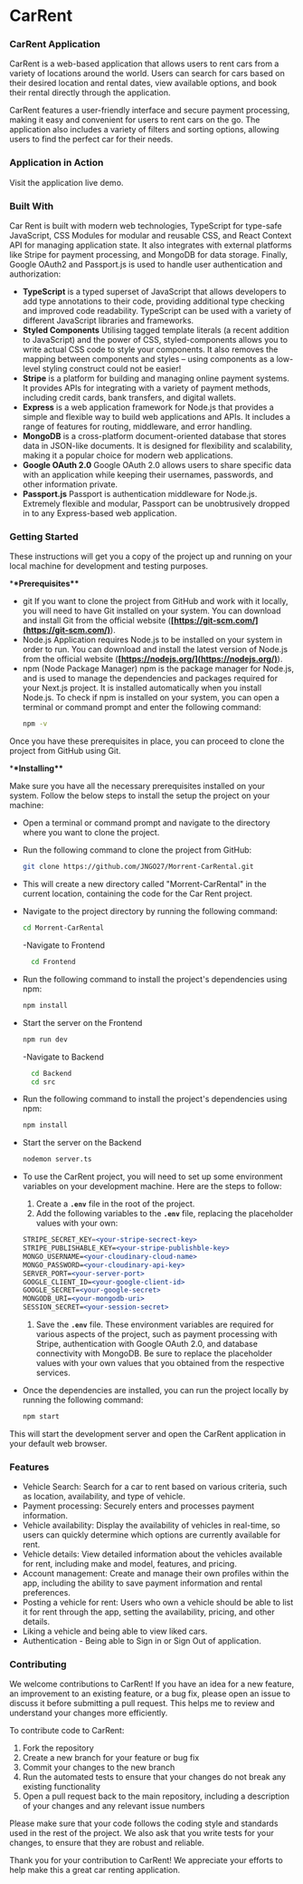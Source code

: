 # CarRent

### CarRent Application

CarRent is a web-based application that allows users to rent cars from a variety of locations around the world. Users can search for cars based on their desired location and rental dates, view available options, and book their rental directly through the application.

CarRent features a user-friendly interface and secure payment processing, making it easy and convenient for users to rent cars on the go. The application also includes a variety of filters and sorting options, allowing users to find the perfect car for their needs.

### Application in Action

Visit the application live demo.

### Built With

Car Rent is built with modern web technologies, TypeScript for type-safe JavaScript, CSS Modules for modular and reusable CSS, and React Context API for managing application state. It also integrates with external platforms like Stripe for payment processing, and MongoDB for data storage. Finally, Google OAuth2 and Passport.js is used to handle user authentication and authorization:

- **TypeScript** is a typed superset of JavaScript that allows developers to add type annotations to their code, providing additional type checking and improved code readability. TypeScript can be used with a variety of different JavaScript libraries and frameworks.
- **Styled Components** Utilising tagged template literals (a recent addition to JavaScript) and the power of CSS, styled-components allows you to write actual CSS code to style your components. It also removes the mapping between components and styles – using components as a low-level styling construct could not be easier!
- **Stripe** is a platform for building and managing online payment systems. It provides APIs for integrating with a variety of payment methods, including credit cards, bank transfers, and digital wallets.
- **Express** is a web application framework for Node.js that provides a simple and flexible way to build web applications and APIs. It includes a range of features for routing, middleware, and error handling.
- **MongoDB** is a cross-platform document-oriented database that stores data in JSON-like documents. It is designed for flexibility and scalability, making it a popular choice for modern web applications.
- **Google OAuth 2.0** Google OAuth 2.0 allows users to share specific data with an application while keeping their usernames, passwords, and other information private.
- **Passport.js** Passport is authentication middleware for Node.js. Extremely flexible and modular, Passport can be unobtrusively dropped in to any Express-based web application.

### **Getting Started**

These instructions will get you a copy of the project up and running on your local machine for development and testing purposes.

\***\*Prerequisites\*\***

- git
  If you want to clone the project from GitHub and work with it locally, you will need to have Git installed on your system. You can download and install Git from the official website (**[https://git-scm.com/](https://git-scm.com/)**).
- Node.js
  Application requires Node.js to be installed on your system in order to run. You can download and install the latest version of Node.js from the official website (**[https://nodejs.org/](https://nodejs.org/)**).
- npm (Node Package Manager)
  npm is the package manager for Node.js, and is used to manage the dependencies and packages required for your Next.js project. It is installed automatically when you install Node.js.
  To check if npm is installed on your system, you can open a terminal or command prompt and enter the following command:
  ```bash
  npm -v
  ```

Once you have these prerequisites in place, you can proceed to clone the project from GitHub using Git.

\***\*Installing\*\***

Make sure you have all the necessary prerequisites installed on your system. Follow the below steps to install the setup the project on your machine:

- Open a terminal or command prompt and navigate to the directory where you want to clone the project.
- Run the following command to clone the project from GitHub:
  ```bash
  git clone https://github.com/JNGO27/Morrent-CarRental.git
  ```
- This will create a new directory called "Morrent-CarRental" in the current location, containing the code for the Car Rent project.
- Navigate to the project directory by running the following command:

  ```bash
  cd Morrent-CarRental
  ```

  -Navigate to Frontend

  ```bash
    cd Frontend
  ```

- Run the following command to install the project's dependencies using npm:

  ```bash
  npm install
  ```

- Start the server on the Frontend

  ```bash
  npm run dev
  ```

  -Navigate to Backend

  ```bash
    cd Backend
    cd src
  ```

- Run the following command to install the project's dependencies using npm:

  ```bash
  npm install
  ```

- Start the server on the Backend

  ```bash
  nodemon server.ts
  ```

- To use the CarRent project, you will need to set up some environment variables on your development machine. Here are the steps to follow:

  1. Create a **`.env`** file in the root of the project.
  2. Add the following variables to the **`.env`** file, replacing the placeholder values with your own:

  ```jsx
  STRIPE_SECRET_KEY=<your-stripe-secrect-key>
  STRIPE_PUBLISHABLE_KEY=<your-stripe-publishble-key>
  MONGO_USERNAME=<your-cloudinary-cloud-name>
  MONGO_PASSWORD=<your-cloudinary-api-key>
  SERVER_PORT=<your-server-port>
  GOOGLE_CLIENT_ID=<your-google-client-id>
  GOOGLE_SECRET=<your-google-secret>
  MONGODB_URI=<your-mongodb-uri>
  SESSION_SECRET=<your-session-secret>
  ```

  1. Save the **`.env`** file.
     These environment variables are required for various aspects of the project, such as payment processing with Stripe, authentication with Google OAuth 2.0, and database connectivity with MongoDB. Be sure to replace the placeholder values with your own values that you obtained from the respective services.

- Once the dependencies are installed, you can run the project locally by running the following command:
  ```bash
  npm start
  ```

This will start the development server and open the CarRent application in your default web browser.

### Features

- Vehicle Search: Search for a car to rent based on various criteria, such as location, availability, and type of vehicle.
- Payment processing: Securely enters and processes payment information.
- Vehicle availability: Display the availability of vehicles in real-time, so users can quickly determine which options are currently available for rent.
- Vehicle details: View detailed information about the vehicles available for rent, including make and model, features, and pricing.
- Account management: Create and manage their own profiles within the app, including the ability to save payment information and rental preferences.
- Posting a vehicle for rent: Users who own a vehicle should be able to list it for rent through the app, setting the availability, pricing, and other details.
- Liking a vehicle and being able to view liked cars.
- Authentication - Being able to Sign in or Sign Out of application.

### Contributing

We welcome contributions to CarRent! If you have an idea for a new feature, an improvement to an existing feature, or a bug fix, please open an issue to discuss it before submitting a pull request. This helps me to review and understand your changes more efficiently.

To contribute code to CarRent:

1. Fork the repository
2. Create a new branch for your feature or bug fix
3. Commit your changes to the new branch
4. Run the automated tests to ensure that your changes do not break any existing functionality
5. Open a pull request back to the main repository, including a description of your changes and any relevant issue numbers

Please make sure that your code follows the coding style and standards used in the rest of the project. We also ask that you write tests for your changes, to ensure that they are robust and reliable.

Thank you for your contribution to CarRent! We appreciate your efforts to help make this a great car renting application.
